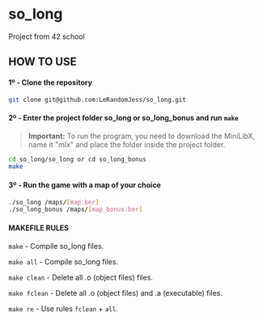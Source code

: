# so_long
Project from 42 school

## HOW TO USE
#### 1º - Clone the repository
```bash
git clone git@github.com:LeRandomJess/so_long.git
```
#### 2º - Enter the project folder so_long or so_long_bonus and run `make`
> **Important:** To run the program, you need to download the MiniLibX, name it "mlx" and place the folder inside the project folder.
```bash
cd so_long/so_long or cd so_long_bonus
make
```

#### 3º - Run the game with a map of your choice
```bash
./so_long /maps/[map.ber]
./so_long_bonus /maps/[map_bonus.ber]
```

#### MAKEFILE RULES

`make` - Compile so_long files.

`make all`  - Compile so_long files.

`make clean`  - Delete all .o (object files) files.

`make fclean`  - Delete all .o (object files) and .a (executable) files.

`make re` - Use rules `fclean` + `all`.
